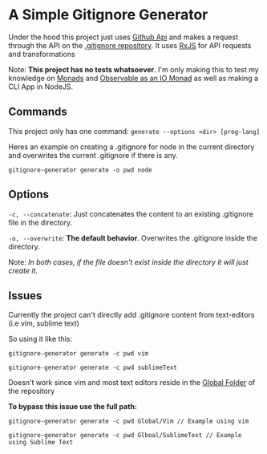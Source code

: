 # A Simple Gitignore Generator

Under the hood this project just uses [Github Api][1] and makes a request through the API on the [.gitignore repository][2]. It uses [RxJS][5] for API requests and transformations

Note: **This project has no tests whatsoever**. I'm only making this to test my knowledge on [Monads][4] and [Observable as an IO Monad][3]
as well as making a CLI App in NodeJS. 

## Commands

This project only has one command: `generate --options <dir> [prog-lang]`

Heres an example on creating a .gitignore for node in the current directory and overwrites the current .gitignore if there is any.

    gitignore-generator generate -o pwd node

## Options

`-c, --concatenate`: Just concatenates the content to an existing .gitignore file in the directory. 

`-o, --overwrite`: **The default behavior**. Overwrites the .gitignore inside the directory.

Note: *In both cases, if the file doesn't exist inside the directory it will just create it.*

## Issues

Currently the project can't directly add .gitignore content from text-editors (i.e vim, sublime text) 

So using it like this: 

    gitignore-generator generate -c pwd vim

    gitignore-generator generate -c pwd sublimeText

Doesn't work since vim and most text editors reside in the [Global Folder][6] of the repository

**To bypass this issue use the full path:**

    gitignore-generator generate -c pwd Global/Vim // Example using vim
 
    gitignore-generator generate -c pwd Glboal/SublimeText // Example using Sublime Text


[1]: https://developer.github.com/v3/
[2]: https://github.com/github/gitignore
[3]: https://medium.com/@luijar/the-observable-disguised-as-an-io-monad-c89042aa8f31
[4]: http://adit.io/posts/2013-04-17-functors,_applicatives,_and_monads_in_pictures.html
[5]: https://rxjs-dev.firebaseapp.com/
[6]: https://github.com/github/gitignore/tree/master/Global
